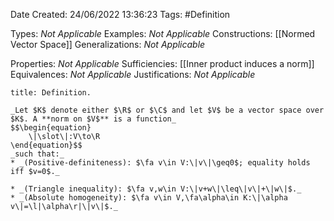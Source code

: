 <div class="topSpace"></div>

Date Created: 24/06/2022 13:36:23
Tags: #Definition

Types: _Not Applicable_
Examples: _Not Applicable_
Constructions: [[Normed Vector Space]]
Generalizations: _Not Applicable_

Properties: _Not Applicable_
Sufficiencies: [[Inner product induces a norm]]
Equivalences: _Not Applicable_
Justifications: _Not Applicable_

``` ad-Definition
title: Definition.

_Let $K$ denote either $\R$ or $\C$ and let $V$ be a vector space over $K$. A **norm on $V$** is a function_
$$\begin{equation}
    \|\slot\|:V\to\R
\end{equation}$$
_such that:_
* _(Positive-definiteness): $\fa v\in V:\|v\|\geq0$; equality holds iff $v=0$._

* _(Triangle inequality): $\fa v,w\in V:\|v+w\|\leq\|v\|+\|w\|$._
* _(Absolute homogeneity): $\fa v\in V,\fa\alpha\in K:\|\alpha v\|=\l|\alpha\r|\|v\|$._

```
